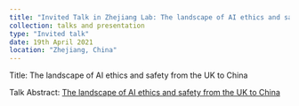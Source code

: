 ```yaml
---
title: "Invited Talk in Zhejiang Lab: The landscape of AI ethics and safety from the UK to China"
collection: talks and presentation
type: "Invited talk"
date: 19th April 2021
location: "Zhejiang, China"
---
```


Title: The landscape of AI ethics and safety from the UK to China  

Talk Abstract: [The landscape of AI ethics and safety from the UK to China](TalkAbstract.jpeg)

